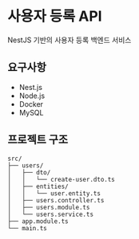 # 사용자 등록 API

NestJS 기반의 사용자 등록 백엔드 서비스

## 요구사항
- Nest.js
- Node.js
- Docker
- MySQL

## 프로젝트 구조

```plaintext
src/
├── users/
│   ├── dto/
│   │   └── create-user.dto.ts
│   ├── entities/
│   │   └── user.entity.ts
│   ├── users.controller.ts
│   ├── users.module.ts
│   └── users.service.ts
├── app.module.ts
└── main.ts